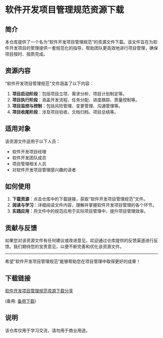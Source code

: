 # 软件开发项目管理规范资源下载

## 简介

本仓库提供了一个名为“软件开发项目管理规范”的资源文件下载。该文件旨在为软件开发项目的管理提供一套规范化的指导，帮助团队更高效地进行项目管理，确保项目按时、按质完成。

## 资源内容

“软件开发项目管理规范”文件涵盖了以下内容：

1. **项目启动阶段**：包括项目立项、需求分析、项目计划制定等。
2. **项目执行阶段**：涵盖开发流程、任务分配、进度跟踪、质量控制等。
3. **项目监控与控制**：包括风险管理、变更管理、沟通管理等。
4. **项目收尾阶段**：涉及项目验收、文档归档、项目总结等。

## 适用对象

该资源文件适用于以下人员：

- 软件开发项目经理
- 软件开发团队成员
- 项目管理相关人员
- 对软件开发项目管理感兴趣的读者

## 如何使用

1. **下载资源**：点击仓库中的下载链接，获取“软件开发项目管理规范”文件。
2. **阅读与学习**：详细阅读文件内容，理解并掌握软件开发项目管理的各个环节。
3. **实践应用**：将文件中的规范应用于实际项目管理中，提升项目管理效率。

## 贡献与反馈

如果您对该资源文件有任何建议或改进意见，欢迎通过仓库提供的反馈渠道进行反馈。我们期待您的宝贵意见，以便不断完善和优化该资源文件。

---

希望“软件开发项目管理规范”能够帮助您在项目管理中取得更好的成果！

## 下载链接
[软件开发项目管理规范资源下载分享](https://pan.quark.cn/s/8143f321785a) 

(备用: [备用下载](https://pan.baidu.com/s/1L25MhA4ikyPwZ-VCha58ug?pwd=1234))

## 说明

该仓库仅用于学习交流，请勿用于商业用途。
